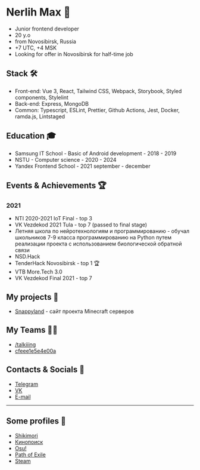 # Nerlih Max 👋
- Junior frontend developer
- 20 y.o
- from Novosibirsk, Russia
- +7 UTC, +4 MSK
- Looking for offer in Novosibirsk for half-time job

## Stack 🛠️
- Front-end: Vue 3, React, Tailwind CSS, Webpack, Storybook, Styled components, Stylelint
- Back-end: Express, MongoDB
- Common: Typescript, ESLint, Prettier, Github Actions, Jest, Docker, ramda.js, Lintstaged

## Education 🎓
- Samsung IT School - Basic of Android development - 2018 - 2019
- NSTU - Computer science - 2020 - 2024
- Yandex Frontend School - 2021 september - december

## Events & Achievements 🏆

### 2021
- NTI 2020-2021 IoT Final - top 3
- VK Vezdekod 2021 Tula - top 7 (passed to final stage)
- Летняя школа по нейротехнологиям и программированию - обучал школьников 7-9 класса программированию на Python путем реализации проекта с использованием биологической обратной связи
- NSD.Hack
- TenderHack Novosibirsk - top 1 🏆
- VTB More.Tech 3.0
- VK Vezdekod Final 2021 - top 7

## My projects 💎
- [Snappyland](https://snappyland.ru) - сайт проекта Minecraft серверов

## My Teams 🤜🤛
- [/talkiiing](https://github.com/talkiiing)
- [cfeee1e5e4e00a](https://github.com/cfeee1e5e4e00a)

## Contacts & Socials 📮
- [Telegram](https://t.me/nerlihmax)
- [VK](https://vk.com/nerlihmax)
- [E-mail](mailto://nerlihmax@yandex.ru)

---------------------------------------------

## Some profiles 📮
- [Shikimori](https://shikimori.one/nerlihmax)
- [Кинопоиск](https://www.kinopoisk.ru/user/32824261)
- [Osu!](https://osu.ppy.sh/users/25855146)
- [Path of Exile](https://www.pathofexile.com/account/view-profile/nerlihmax)
- [Steam](https://steamcommunity.com/id/dotir3)
